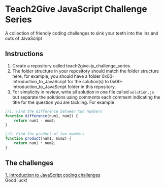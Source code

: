 # Teach2Give JavaScript Challenge Series
A collection of friendly coding challenges to sink your teeth into the ins and outs of JavaScript

## Instructions
1. Create a repository called teach2give-js_challenge_series.
1. The folder structure in your repository should match the folder structure here, for example, you should have a folder 0x00-Introduction_to_JavaScript for the solution(s) to 0x00-Introduction_to_JavaScript folder in this repository.
1. For simplicity in review, write all solution in one file called ```solution.js``` but separate the solutions using comments each comment indicating the title for the question you are tackling. For example
```js
//1. Find the difference between two numbers
function difference(num1, num2) {
    return num1 - num2;
}

//2. Find the product of two numbers
function product(num1, num2) {
    return num1 * num2;
}
```

## The challenges
[1. Introduction to JavaScript coding challenges](./0x00-Introduciton_to_JavaScript/README.md)  
Good luck!